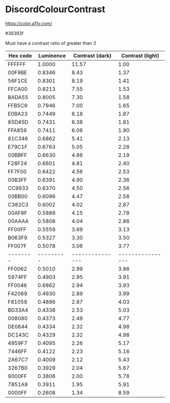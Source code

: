 # DiscordColourContrast

https://color.a11y.com/

#36393f

Must have a contrast ratio of greater than 3

|Hex code|Luminence|Contrast (dark)|Contrast (light)|
|--------|---------|---------------|----------------|
| FFFFFF | 1.0000  | 11.57         | 1.00           |
| 00F9BE | 0.8346  | 8.43          | 1.37           |
| 56F1CE | 0.8301  | 8.19          | 1.41           |
| FFCA00 | 0.8213  | 7.55          | 1.53           |
| BADA55 | 0.8005  | 7.30          | 1.58           |
| FFB5C9 | 0.7946  | 7.00          | 1.65           |
| E0BA23 | 0.7449  | 6.18          | 1.87           |
| 85D45D | 0.7431  | 6.38          | 1.81           |
| FFA859 | 0.7411  | 6.06          | 1.90           |
| 81C346 | 0.6862  | 5.41          | 2.13           |
| E79C1F | 0.6763  | 5.05          | 2.28           |
| 00BBFF | 0.6630  | 4.86          | 2.19           |
| F28F24 | 0.6601  | 4.81          | 2.40           |
| FF7F00 | 0.6422  | 4.56          | 2.53           |
| 00B3FF | 0.6391  | 4.90          | 2.36           |
| CC9933 | 0.6370  | 4.50          | 2.56           |
| 00BB00 | 0.6096  | 4.47          | 2.58           |
| C382C3 | 0.6002  | 4.02          | 2.87           |
| 00AF8F | 0.5889  | 4.15          | 2.78           |
| 00AAAA | 0.5808  | 4.04          | 2.86           |
| FF00FF | 0.5559  | 3.69          | 3.13           |
| B063F9 | 0.5327  | 3.30          | 3.50           |
| FF007F | 0.5078  | 3.06          | 3.77           |
|--------|---------|---------------|----------------|
| FF0062 | 0.5010  | 2.99          | 3.86           |
| 5974FF | 0.4903  | 2.95          | 3.91           |
| FF0046 | 0.6862  | 2.94          | 3.93           |
| F42069 | 0.4930  | 2.89          | 3.99           |
| F81058 | 0.4886  | 2.87          | 4.03           |
| BD33A4 | 0.4338  | 2.53          | 5.03           |
| 008080 | 0.4373  | 2.49          | 4.77           |
| DE0644 | 0.4334  | 2.32          | 4.98           |
| DC143C | 0.4329  | 2.32          | 4.98           |
| 4959F7 | 0.4095  | 2.26          | 5.17           |
| 7446FF | 0.4122  | 2.23          | 5.16           |
| 2A67C7 | 0.4009  | 2.12          | 5.43           |
| 3267B0 | 0.3929  | 2.04          | 5.67           |
| 9000FF | 0.3806  | 2.00          | 5.78           |
| 7851A9 | 0.3911  | 1.95          | 5.91           |
| 0000FF | 0.2608  | 1.34          | 8.59           |
